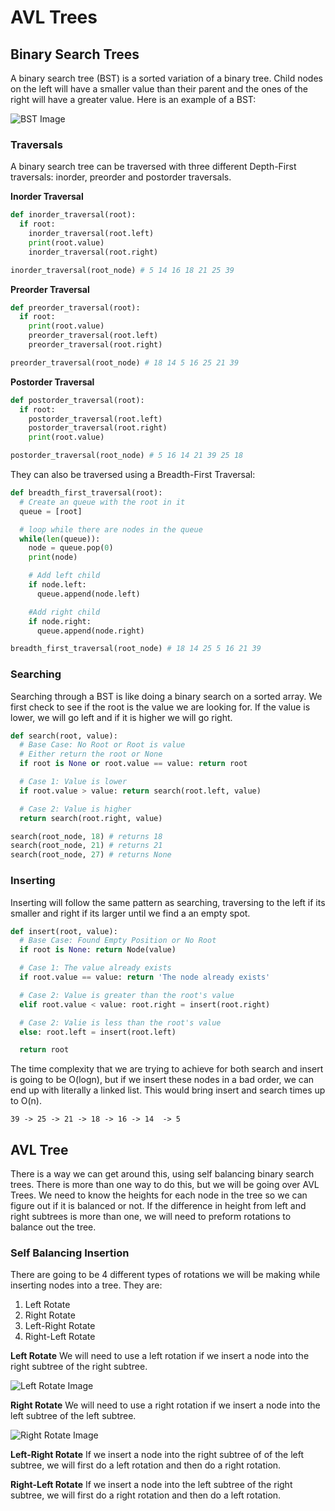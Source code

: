 # AVL Trees

## Binary Search Trees
A binary search tree (BST) is a sorted variation of a binary tree. Child nodes on the left will have a smaller value than their parent and the ones of the right will have a greater value. Here is an example of a BST:

![BST Image](./images/IMG_0211.jpg)

### Traversals
A binary search tree can be traversed with three different Depth-First traversals: inorder, preorder and postorder traversals. 


<b>Inorder Traversal</b>

```python
def inorder_traversal(root):
  if root:
    inorder_traversal(root.left)
    print(root.value)
    inorder_traversal(root.right)

inorder_traversal(root_node) # 5 14 16 18 21 25 39
```

<b>Preorder Traversal</b>

```python
def preorder_traversal(root):
  if root:
    print(root.value)
    preorder_traversal(root.left)
    preorder_traversal(root.right)

preorder_traversal(root_node) # 18 14 5 16 25 21 39
```

<b>Postorder Traversal</b>

```python
def postorder_traversal(root):
  if root:
    postorder_traversal(root.left)
    postorder_traversal(root.right)
    print(root.value)

postorder_traversal(root_node) # 5 16 14 21 39 25 18 
```

They can also be traversed using a Breadth-First Traversal:

```python
def breadth_first_traversal(root):
  # Create an queue with the root in it
  queue = [root]

  # loop while there are nodes in the queue
  while(len(queue)):
    node = queue.pop(0)
    print(node)

    # Add left child
    if node.left:
      queue.append(node.left)

    #Add right child
    if node.right:
      queue.append(node.right)

breadth_first_traversal(root_node) # 18 14 25 5 16 21 39
```


### Searching
Searching through a BST is like doing a binary search on a sorted array. We first check to see if the root is the value we are looking for. If the value is lower, we will go left and if it is higher we will go right.

```python
def search(root, value):
  # Base Case: No Root or Root is value
  # Either return the root or None
  if root is None or root.value == value: return root

  # Case 1: Value is lower
  if root.value > value: return search(root.left, value)

  # Case 2: Value is higher
  return search(root.right, value)

search(root_node, 18) # returns 18
search(root_node, 21) # returns 21
search(root_node, 27) # returns None
```

### Inserting
Inserting will follow the same pattern as searching, traversing to the left if its smaller and right if its larger until we find a an empty spot.

```python
def insert(root, value):
  # Base Case: Found Empty Position or No Root
  if root is None: return Node(value)

  # Case 1: The value already exists
  if root.value == value: return 'The node already exists'

  # Case 2: Value is greater than the root's value
  elif root.value < value: root.right = insert(root.right)

  # Case 2: Valie is less than the root's value
  else: root.left = insert(root.left)

  return root
```

The time complexity that we are trying to achieve for both search and insert is going to be O(logn), but if we insert these nodes in a bad order, we can end up with literally a linked list. This would bring insert and search times up to O(n). 

```
39 -> 25 -> 21 -> 18 -> 16 -> 14  -> 5
```

## AVL Tree
There is a way we can get around this, using self balancing binary search trees. There is more than one way to do this, but we will be going over AVL Trees. We need to know the heights for each node in the tree so we can figure out if it is balanced or not. If the difference in height from left and right subtrees is more than one, we will need to preform rotations to balance out the tree.

### Self Balancing Insertion
There are going to be 4 different types of rotations we will be making while inserting nodes into a tree. They are:
  1. Left Rotate
  2. Right Rotate
  3. Left-Right Rotate
  4. Right-Left Rotate

<b>Left Rotate</b>
We will need to use a left rotation if we insert a node into the right subtree of the right subtree.

![Left Rotate Image](./images/IMG_0212.JPG)

<b>Right Rotate</b>
We will need to use a right rotation if we insert a node into the left subtree of the left subtree.

![Right Rotate Image](./images/IMG_0214.JPG)

<b>Left-Right Rotate</b>
If we insert a node into the right subtree of of the left subtree, we will first do a left rotation and then do a right rotation.

<b>Right-Left Rotate</b>
If we insert a node into the left subtree of the right subtree, we will first do a right rotation and then do a left rotation.
